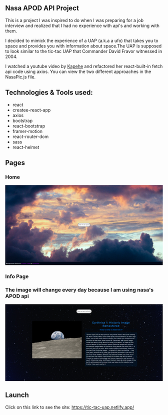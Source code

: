 ## Nasa APOD API Project

This is a project I was inspired to do when I was preparing for a job interview and realized that I had no experience with api's and working with them.

I decided to mimick the experience of a UAP (a.k.a a ufo) that takes you to space and provides you with information about space.The UAP is supposed to look similar to the tic-tac UAP that Commander David Fravor witnessed in 2004.

I watched a youtube video by [Kapehe](https://www.youtube.com/channel/UCWv30KwbtChjAZBzZ58OQww) and refactored her react-built-in fetch api code using axios. You can view the two different approaches in the NasaPic.js file.

## Technologies & Tools used:

- react
- createe-react-app
- axios
- bootstrap
- react-bootstrap
- framer-motion
- react-router-dom
- sass
- react-helmet

## Pages

### Home

<p>
  <img src="./src/media/UAPpage1.png">
</p>

### Info Page

<p>
  <h3>The image will change every day because I am using nasa's APOD api</h3>
  <img src="./src/media/UAPpage2.png">
</p>

## Launch

Click on this link to see the site: https://tic-tac-uap.netlify.app/
